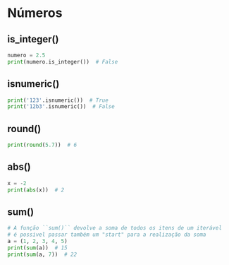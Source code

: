 # Números

## is_integer()

````python
numero = 2.5
print(numero.is_integer())  # False
````

## isnumeric()

````python
print('123'.isnumeric())  # True
print('12b3'.isnumeric())  # False
````

## round()

````python
print(round(5.7))  # 6
````

## abs()

````python
x = -2
print(abs(x))  # 2
````

## sum()
````python
# A função ``sum()`` devolve a soma de todos os itens de um iterável
# é possivel passar também um "start" para a realização da soma
a = (1, 2, 3, 4, 5)
print(sum(a))  # 15
print(sum(a, 7))  # 22
````
